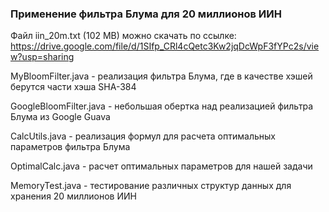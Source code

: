 ### Применение фильтра Блума для 20 миллионов ИИН
Файл iin_20m.txt (102 MB) можно скачать по ссылке:
https://drive.google.com/file/d/1SIfp_CRl4cQetc3Kw2jqDcWpF3fYPc2s/view?usp=sharing

MyBloomFilter.java - реализация фильтра Блума, где в качестве хэшей берутся части хэша SHA-384

GoogleBloomFilter.java - небольшая обертка над реализацией фильтра Блума из Google Guava

CalcUtils.java - реализация формул для расчета оптимальных параметров фильтра Блума

OptimalCalc.java - расчет оптимальных параметров для нашей задачи

MemoryTest.java - тестирование различных структур данных для хранения 20 миллионов ИИН
